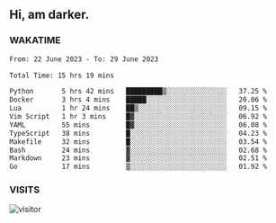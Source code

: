 ## Hi, am darker.

### WAKATIME

<!--START_SECTION:waka-->

```txt
From: 22 June 2023 - To: 29 June 2023

Total Time: 15 hrs 19 mins

Python       5 hrs 42 mins   █████████▒░░░░░░░░░░░░░░░   37.25 %
Docker       3 hrs 4 mins    █████░░░░░░░░░░░░░░░░░░░░   20.06 %
Lua          1 hr 24 mins    ██▒░░░░░░░░░░░░░░░░░░░░░░   09.15 %
Vim Script   1 hr 3 mins     █▓░░░░░░░░░░░░░░░░░░░░░░░   06.92 %
YAML         55 mins         █▓░░░░░░░░░░░░░░░░░░░░░░░   06.08 %
TypeScript   38 mins         █░░░░░░░░░░░░░░░░░░░░░░░░   04.23 %
Makefile     32 mins         █░░░░░░░░░░░░░░░░░░░░░░░░   03.54 %
Bash         24 mins         ▓░░░░░░░░░░░░░░░░░░░░░░░░   02.68 %
Markdown     23 mins         ▓░░░░░░░░░░░░░░░░░░░░░░░░   02.51 %
Go           17 mins         ▒░░░░░░░░░░░░░░░░░░░░░░░░   01.92 %
```

<!--END_SECTION:waka-->

### VISITS
<!-- i should probably build this when i will have some time -->
![visitor](https://profile-counter.glitch.me/sanix-darker/count.svg)
